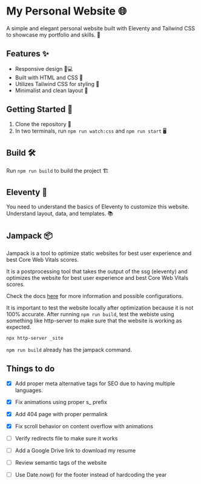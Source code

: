 # My Personal Website 🌐

A simple and elegant personal website built with Eleventy and Tailwind CSS to showcase my portfolio and skills. 🚀

## Features ✨

- Responsive design 📱💻
- Built with HTML and CSS 🎨
- Utilizes Tailwind CSS for styling 🌈
- Minimalist and clean layout 🧹

## Getting Started 🏁

1. Clone the repository 📂
2. In two terminals, run `npm run watch:css` and `npm run start` 🖥️

## Build 🛠️

Run `npm run build` to build the project 🏗️

## Eleventy 🚀

You need to understand the basics of Eleventy to customize this website. Understand layout, data, and templates. 📚

## Jampack 📦

Jampack is a tool to optimize static websites for best user experience and best Core Web Vitals scores.

It is a postprocessing tool that takes the output of the ssg (eleventy) and optimizes the website for best user experience and best Core Web Vitals scores.

Check the docs [here](https://jampack.divriots.com/) for more information and possible configurations.

It is important to test the website locally after optimization because it is not 100% accurate. After running `npm run build`, test the webiste using something like http-server to make sure that the website is working as expected.

```bash
npx http-server _site
```

`npm run build` already has the jampack command.

## Things to do

- [X] Add proper meta alternative tags for SEO due to having multiple languages.
- [X] Fix animations using proper s_ prefix 
- [X] Add 404 page with proper permalink
- [X] Fix scroll behavior on content overflow with animations
- [ ] Verify redirects file to make sure it works
- [ ] Add a Google Drive link to download my resume
- [ ] Review semantic tags of the website
- [ ] Use Date.now() for the footer instead of hardcoding the year

